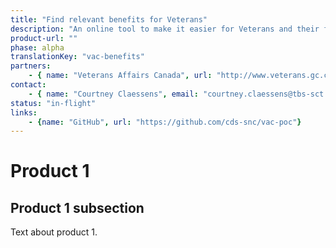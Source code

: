 ```yaml
---
title: "Find relevant benefits for Veterans"
description: "An online tool to make it easier for Veterans and their family members to determine which benefits, programs, and services are relevant to them."
product-url: ""
phase: alpha
translationKey: "vac-benefits"
partners:
    - { name: "Veterans Affairs Canada", url: "http://www.veterans.gc.ca/eng"}
contact:
    - { name: "Courtney Claessens", email: "courtney.claessens@tbs-sct.gc.ca"}
status: "in-flight"
links:
    - {name: "GitHub", url: "https://github.com/cds-snc/vac-poc"}
---
```

# Product 1

## Product 1 subsection

Text about product 1.